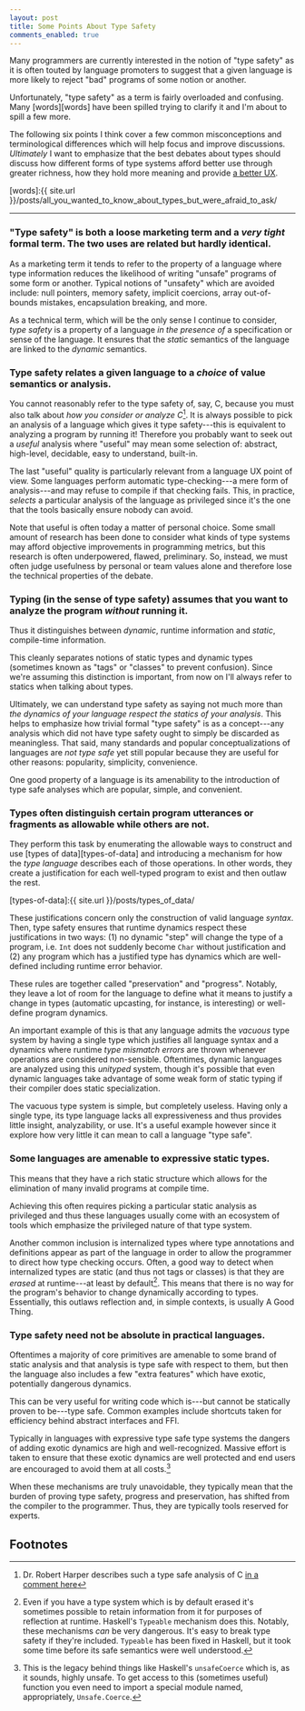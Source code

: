 ```yaml
---
layout: post
title: Some Points About Type Safety
comments_enabled: true
---
```


Many programmers are currently interested in the notion of "type
safety" as it is often touted by language promoters to suggest that a
given language is more likely to reject "bad" programs of some notion
or another.

Unfortunately, "type safety" as a term is fairly overloaded and
confusing. Many [words][words] have been spilled trying to clarify it
and I'm about to spill a few more.

The following six points I think cover a few common misconceptions and
terminological differences which will help focus and improve
discussions. *Ultimately* I want to emphasize that the best debates
about types should discuss how different forms of type systems afford
better use through greater richness, how they hold more meaning and
provide [a better UX][ux].

[ux]:https://lobste.rs/s/h9vu5h/what_to_know_before_debating_type_systems/comments/oinwwc#c_oinwwc
[words]:{{ site.url }}/posts/all_you_wanted_to_know_about_types_but_were_afraid_to_ask/

---

### "Type safety" is both a loose marketing term and a *very tight* formal term. The two uses are related but hardly identical.

As a marketing term it tends to refer to the property of a language
where type information reduces the likelihood of writing "unsafe"
programs of some form or another. Typical notions of "unsafety" which
are avoided include: null pointers, memory safety, implicit coercions,
array out-of-bounds mistakes, encapsulation breaking, and more.

As a technical term, which will be the only sense I continue to
consider, *type safety* is a property of a language *in the presence
of* a specification or sense of the language. It ensures that the
*static* semantics of the language are linked to the *dynamic*
semantics.

### Type safety relates a given language to a *choice* of value semantics or analysis.

You cannot reasonably refer to the type safety of, say, C, because you
must also talk about *how you consider or analyze C*[^harper]. It is
always possible to pick an analysis of a language which gives it type
safety---this is equivalent to analyzing a program by running it!
Therefore you probably want to seek out a *useful* analysis where
"useful" may mean some selection of: abstract, high-level, decidable,
easy to understand, built-in.

The last "useful" quality is particularly relevant from a language UX
point of view. Some languages perform automatic type-checking---a mere
form of analysis---and may refuse to compile if that checking fails.
This, in practice, *selects* a particular analysis of the language as
privileged since it's the one that the tools basically ensure nobody
can avoid.

Note that useful is often today a matter of personal choice. Some
small amount of research has been done to consider what kinds of type
systems may afford objective improvements in programming metrics, but
this research is often underpowered, flawed, preliminary. So, instead,
we must often judge usefulness by personal or team values alone and
therefore lose the technical properties of the debate.

### Typing (in the sense of type safety) assumes that you want to analyze the program *without* running it.

Thus it distinguishes between *dynamic*, runtime information and
*static*, compile-time information.

This cleanly separates notions of static types and dynamic types
(sometimes known as "tags" or "classes" to prevent confusion). Since
we're assuming this distinction is important, from now on I'll always
refer to statics when talking about types.

Ultimately, we can understand type safety as saying not much more than
*the dynamics of your language respect the statics of your analysis*.
This helps to emphasize how trivial formal "type safety" is as a
concept---any analysis which did not have type safety ought to simply
be discarded as meaningless. That said, many standards and popular
conceptualizations of languages are *not type safe* yet still popular
because they are useful for other reasons: popularity, simplicity,
convenience.

One good property of a language is its amenability to the introduction
of type safe analyses which are popular, simple, and convenient.

### Types often distinguish certain program utterances or fragments as allowable while others are not.

They perform this task by enumerating the allowable ways to construct
and use [types of data][types-of-data] and introducing a mechanism for
how the *type language* describes each of those operations. In other
words, they create a justification for each well-typed program to
exist and then outlaw the rest.

[types-of-data]:{{ site.url }}/posts/types_of_data/

These justifications concern only the construction of valid language
*syntax*. Then, type safety ensures that runtime dynamics respect
these justifications in two ways: (1) no dynamic "step" will change
the type of a program, i.e. `Int` does not suddenly become `Char`
without justification and (2) any program which has a justified type
has dynamics which are well-defined including runtime error behavior.

These rules are together called "preservation" and "progress".
Notably, they leave a lot of room for the language to define what it
means to justify a change in types (automatic upcasting, for instance,
is interesting) or well-define program dynamics.

An important example of this is that any language admits the *vacuous*
type system by having a single type which justifies all language
syntax and a dynamics where runtime *type mismatch errors* are thrown
whenever operations are considered non-sensible. Oftentimes, dynamic
languages are analyzed using this *unityped* system, though it's
possible that even dynamic languages take advantage of some weak form
of static typing if their compiler does static specialization.

The vacuous type system is simple, but completely useless. Having only
a single type, its type language lacks all expressiveness and thus
provides little insight, analyzability, or use. It's a useful example
however since it explore how very little it can mean to call a
language "type safe".

### Some languages are amenable to expressive static types.

This means that they have a rich static structure which allows for the
elimination of many invalid programs at compile time.

Achieving this often requires picking a particular static analysis as
privileged and thus these languages usually come with an ecosystem of
tools which emphasize the privileged nature of that type system.

Another common inclusion is internalized types where type annotations
and definitions appear as part of the language in order to allow the
programmer to direct how type checking occurs. Often, a good way to
detect when internalized types are static (and thus not tags or
classes) is that they are *erased* at runtime---at least by
default[^typeable]. This means that there is no way for the program's
behavior to change dynamically according to types. Essentially, this
outlaws reflection and, in simple contexts, is usually A Good Thing.

### Type safety need not be absolute in practical languages.

Oftentimes a majority of core primitives are amenable to some brand of
static analysis and that analysis is type safe with respect to them,
but then the language also includes a few "extra features" which have
exotic, potentially dangerous dynamics.

This can be very useful for writing code which is---but cannot be
statically proven to be---type safe. Common examples include shortcuts
taken for efficiency behind abstract interfaces and FFI.

Typically in languages with expressive type safe type systems the
dangers of adding exotic dynamics are high and well-recognized.
Massive effort is taken to ensure that these exotic dynamics are well
protected and end users are encouraged to avoid them at all
costs.[^unsafe]

When these mechanisms are truly unavoidable, they typically mean that
the burden of proving type safety, progress and preservation, has
shifted from the compiler to the programmer. Thus, they are typically
tools reserved for experts.

## Footnotes

[^harper]: Dr. Robert Harper describes such a type safe analysis of C [in a comment here](http://www.pl-enthusiast.net/2014/08/05/type-safety/#comment-500)

[^typeable]: Even if you have a type system which is by default erased it's sometimes possible to retain information from it for purposes of reflection at runtime. Haskell's `Typeable` mechanism does this. Notably, these mechanisms *can* be very dangerous. It's easy to break type safety if they're included. `Typeable` has been fixed in Haskell, but it took some time before its safe semantics were well understood.

[^unsafe]: This is the legacy behind things like Haskell's `unsafeCoerce` which is, as it sounds, highly unsafe. To get access to this (sometimes useful) function you even need to import a special module named, appropriately, `Unsafe.Coerce`.
